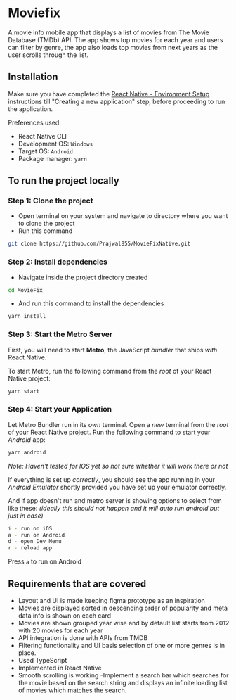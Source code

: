 # Moviefix
A movie info mobile app that displays a list of movies from The Movie Database (TMDb) API. The app shows top movies for each year and users can filter by genre, the app also loads top movies from next years as the user scrolls through the list.

## Installation
Make sure you have completed the [React Native - Environment Setup](https://reactnative.dev/docs/environment-setup) instructions till "Creating a new application" step, before proceeding to run the application.

Preferences used:
- React Native CLI
- Development OS: `Windows`
- Target OS: `Android`
- Package manager: `yarn`

## To run the project locally

### Step 1: Clone the project

- Open terminal on your system and navigate to directory where you want to clone the project
- Run this command
```bash
git clone https://github.com/Prajwal855/MovieFixNative.git
```

### Step 2: Install dependencies

- Navigate inside the project directory created
```bash
cd MovieFix
```
- And run this command to install the dependencies
```bash
yarn install
```

### Step 3: Start the Metro Server

First, you will need to start **Metro**, the JavaScript _bundler_ that ships _with_ React Native.

To start Metro, run the following command from the _root_ of your React Native project:

```bash
yarn start
```

### Step 4: Start your Application

Let Metro Bundler run in its _own_ terminal. Open a _new_ terminal from the _root_ of your React Native project. Run the following command to start your _Android_ app:

```bash
yarn android
```

_Note: Haven't tested for IOS yet so not sure whether it will work there or not_

If everything is set up _correctly_, you should see the app running in your _Android Emulator_ shortly provided you have set up your emulator correctly.

And if app doesn't run and metro server is showing options to select from like these: _(ideally this should not happen and it will auto run android but just in case)_

```bash
i - run on iOS
a - run on Android
d - open Dev Menu
r - reload app
```

Press `a` to run on Android


## Requirements that are covered

- Layout and UI is made keeping figma prototype as an inspiration
- Movies are displayed sorted in descending order of popularity and meta data info is shown on each card
- Movies are shown grouped year wise and by default list starts from 2012 with 20 movies for each year
- API integration is done with APIs from TMDB
- Filtering functionality and UI basis selection of one or more genres is in place.
- Used TypeScript
- Implemented in React Native
- Smooth scrolling is working
-Implement a search bar which searches for the movie based on the search string and displays an infinite loading list of movies which matches the search.


